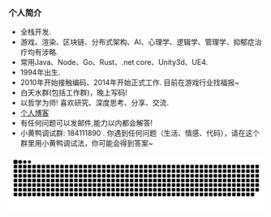 ### 个人简介
-  全栈开发.
-  游戏、渲染、区块链、分布式架构、AI、心理学、逻辑学、管理学、抑郁症治疗均有涉略.
-  常用Java、Node、Go、Rust、.net core、Unity3d、UE4.
-  1994年出生. 
-  2010年开始接触编码、2014年开始正式工作. 目前在游戏行业找福报~ 
-  白天水群(包括工作群)，晚上写码! 
-  以哲学为师! 喜欢研究、深度思考、分享、交流.
-  [个人博客](https://www.zhihu.com/people/xiao-fan-fan-zhu)
-  有任何问题可以发邮件,能力以内都会解答!  
-  小黄鸭调试群: 184111890 . 你遇到任何问题（生活、情感、代码），请在这个群里用小黄鸭调试法，你可能会得到答案~

<!-- 贪吃蛇代码贡献图 -->
<div align="center"><img src="https://raw.githubusercontent.com/Platane/snk/output/github-contribution-grid-snake.svg" /></div>
